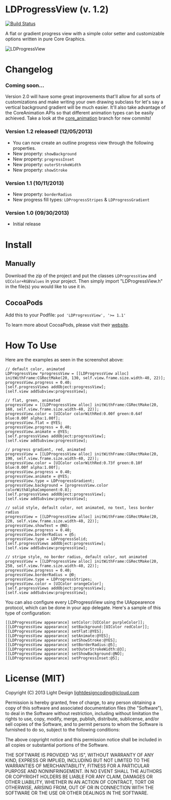 LDProgressView (v. 1.2)
==============

[![Build Status](https://travis-ci.org/lightdesign/LDProgressView.png)](https://travis-ci.org/lightdesign/LDProgressView)

A flat or gradient progress view with a simple color setter and customizable options written in pure Core Graphics.

![LDProgressView](https://f.cloud.github.com/assets/634167/1685941/3560e1ca-5ddf-11e3-9fe7-d32515e08be4.gif)

# Changelog

### Coming soon...

Version 2.0 will have some great improvements that'll allow for all sorts of customizations and make writing your own drawing subclass for let's say a vertical background gradient will be much easier. It'll also take advantage of the CoreAnimation APIs so that different animation types can be easily achieved. Take a look at the [core_animation](https://github.com/lightdesign/LDProgressView/tree/core_animation) branch for new commits!

### Version 1.2 released! (12/05/2013)
* You can now create an outline progress view through the following properties.
* New property: `showBackground`
* New property: `progressInset`
* New property: `outerStrokeWidth`
* New property: `showStroke`

### Version 1.1 (10/11/2013)
* New property: `borderRadius`
* New progress fill types: `LDProgressStripes` & `LDProgressGradient`

### Version 1.0 (09/30/2013)
* Initial release

# Install

## Manually
Download the zip of the project and put the classes `LDProgressView` and `UIColor+RGBValues` in your project. Then simply import "LDProgressView.h" in the file(s) you would like to use it in.

## CocoaPods
Add this to your Podfile: ```pod 'LDProgressView', '>= 1.1'```

To learn more about CocoaPods, please visit their [website](http://cocoapods.org).

# How To Use

Here are the examples as seen in the screenshot above:

```objc
// default color, animated
LDProgressView *progressView = [[LDProgressView alloc] initWithFrame:CGRectMake(20, 130, self.view.frame.size.width-40, 22)];
progressView.progress = 0.40;
[self.progressViews addObject:progressView];
[self.view addSubview:progressView];

// flat, green, animated
progressView = [[LDProgressView alloc] initWithFrame:CGRectMake(20, 160, self.view.frame.size.width-40, 22)];
progressView.color = [UIColor colorWithRed:0.00f green:0.64f blue:0.00f alpha:1.00f];
progressView.flat = @YES;
progressView.progress = 0.40;
progressView.animate = @YES;
[self.progressViews addObject:progressView];
[self.view addSubview:progressView];

// progress gradient, red, animated
progressView = [[LDProgressView alloc] initWithFrame:CGRectMake(20, 190, self.view.frame.size.width-40, 22)];
progressView.color = [UIColor colorWithRed:0.73f green:0.10f blue:0.00f alpha:1.00f];
progressView.progress = 0.40;
progressView.animate = @YES;
progressView.type = LDProgressGradient;
progressView.background = [progressView.color colorWithAlphaComponent:0.8];
[self.progressViews addObject:progressView];
[self.view addSubview:progressView];

// solid style, default color, not animated, no text, less border radius
progressView = [[LDProgressView alloc] initWithFrame:CGRectMake(20, 220, self.view.frame.size.width-40, 22)];
progressView.showText = @NO;
progressView.progress = 0.40;
progressView.borderRadius = @5;
progressView.type = LDProgressSolid;
[self.progressViews addObject:progressView];
[self.view addSubview:progressView];

// stripe style, no border radius, default color, not animated
progressView = [[LDProgressView alloc] initWithFrame:CGRectMake(20, 250, self.view.frame.size.width-40, 22)];
progressView.progress = 0.40;
progressView.borderRadius = @0;
progressView.type = LDProgressStripes;
progressView.color = [UIColor orangeColor];
[self.progressViews addObject:progressView];
[self.view addSubview:progressView];

```

You can also configure every LDProgressView using the UIAppearence protocol, which can be done in your app delegate. Here's a sample of this type of configuration:

```objc
[[LDProgressView appearance] setColor:[UIColor purpleColor]];
[[LDProgressView appearance] setBackground:[UIColor redColor]];
[[LDProgressView appearance] setFlat:@YES];
[[LDProgressView appearance] setAnimate:@YES];
[[LDProgressView appearance] setShowStroke:@YES];
[[LDProgressView appearance] setBorderRadius:@5];
[[LDProgressView appearance] setOuterStrokeWidth:@3];
[[LDProgressView appearance] setShowBackground:@NO];
[[LDProgressView appearance] setProgressInset:@5];
```

# License (MIT)

Copyright (C) 2013 Light Design <lightdesigncoding@icloud.com>

Permission is hereby granted, free of charge, to any person obtaining a copy of this software and associated documentation files (the "Software"), to deal in the Software without restriction, including without limitation the rights to use, copy, modify, merge, publish, distribute, sublicense, and/or sell copies of the Software, and to permit persons to whom the Software is furnished to do so, subject to the following conditions:

The above copyright notice and this permission notice shall be included in all copies or substantial portions of the Software.

THE SOFTWARE IS PROVIDED "AS IS", WITHOUT WARRANTY OF ANY KIND, EXPRESS OR IMPLIED, INCLUDING BUT NOT LIMITED TO THE WARRANTIES OF MERCHANTABILITY, FITNESS FOR A PARTICULAR PURPOSE AND NONINFRINGEMENT. IN NO EVENT SHALL THE AUTHORS OR COPYRIGHT HOLDERS BE LIABLE FOR ANY CLAIM, DAMAGES OR OTHER LIABILITY, WHETHER IN AN ACTION OF CONTRACT, TORT OR OTHERWISE, ARISING FROM, OUT OF OR IN CONNECTION WITH THE SOFTWARE OR THE USE OR OTHER DEALINGS IN THE SOFTWARE.
